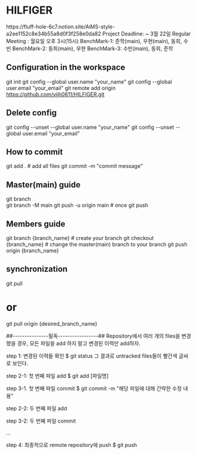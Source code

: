 # HILFIGER
<Notion link>
https://fluff-hole-6c7.notion.site/AiMS-style-a2ee1152c8e34b55a8d0f3f258e0da82

<Schedule>
Project Deadline: ~ 3월 22일
Regular Meeting : 월요일 오후 3시(15시)


<Part division>
BenchMark-1: 준학(main), 우현(main), 동희, 수빈
BenchMark-2: 동희(main), 우현
BenchMark-3: 수빈(main), 동희, 준학



## Configuration in the workspace
git init
git config --global user.name "your_name"
git config --global user.email "your_email"
git remote add origin https://github.com/yijh0611/HILFIGER.git


## Delete config
git config --unset --global user.name "your_name"
git config --unset --global user.email "your_email"


## How to commit
git add .      # add all files
git commit -m "commit message"


## Master(main) guide
git branch             
git branch -M main
git push -u origin main  # once
git push


## Members guide
git branch {branch_name}   # create your branch
git checkout {branch_name} # change the master(main) branch to your branch
git push origin {branch_name}


## synchronization
git pull 
# or
git pull origin {desired_branch_name}


##---------------필독-----------------##
Repository에서 여러 개의 files을 변경했을 경우,
모든 파일을 add 하지 말고 변경된 이력만 add하자.

step 1: 변경된 이력들 확인 
$ git status
그 결과로
untracked files들이 빨간색 글씨로 보인다.

step 2-1: 첫 번째 파일 add
$ git add [파일명]

step 3-1. 첫 번째 파일 commit
$ git commit -m "해당 파일에 대해 간략한 수정 내용"

step 2-2: 두 번째 파일 add

step 3-2: 두 번째 파일 commit

...

step 4: 최종적으로 remote repository에 push
$ git push
